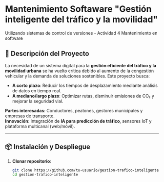 # Mantenimiento Softaware "Gestión inteligente del tráfico y la movilidad"
Utilizando sistemas de control de versiones - Actividad 4 Mantenimiento en software


## **📌 Descripción del Proyecto**  
La necesidad de un sistema digital para la **gestión eficiente del tráfico y la movilidad urbana** se ha vuelto crítica debido al aumento de la congestión vehicular y la demanda de soluciones sostenibles. Este proyecto busca:  
- **A corto plazo**: Reducir los tiempos de desplazamiento mediante análisis de datos en tiempo real.  
- **A mediano/largo plazo**: Optimizar rutas, disminuir emisiones de CO₂ y mejorar la seguridad vial.  

**Partes interesadas**: Conductores, peatones, gestores municipales y empresas de transporte.  
**Innovación**: Integración de **IA para predicción de tráfico**, sensores IoT y plataforma multicanal (web/móvil).  

---

## **📦 Instalación y Despliegue**  
1. **Clonar repositorio**:  
   ```bash
   git clone https://github.com/tu-usuario/gestion-trafico-inteligente.git
   cd gestion-trafico-inteligente
